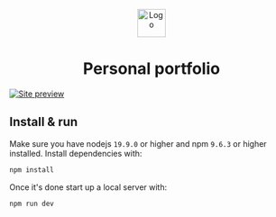 <p align="center">
  <img src="/public/favicon.svg" width="50" alt="Logo" />
</p>
<h1 align="center">Personal portfolio</h1>

[![Site preview](<img width="1512" height="855" alt="image" src="https://github.com/user-attachments/assets/cbde3501-7f73-4825-bca4-5330af5cd8ae" />
)](https://awwads.in)

## Install & run

Make sure you have nodejs `19.9.0` or higher and npm `9.6.3` or higher installed. Install dependencies with:

```bash
npm install
```

Once it's done start up a local server with:

```bash
npm run dev
```

